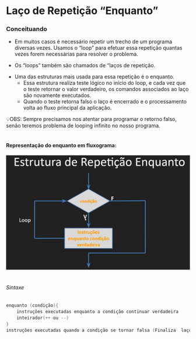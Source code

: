 # Laço de Repetição “Enquanto”

### Conceituando
* Em muitos casos é necessário repetir um trecho de um programa diversas vezes. Usamos o “loop” para efetuar essa repetição quantas vezes forem necessárias para resolver o problema.
- Os “loops” também são chamados de “laços de repetição.
* Uma das estruturas mais usada para essa repetição é o enquanto.
    - Essa estrutura realiza teste lógico no início do loop, e cada vez que o teste retornar o valor verdadeiro, os comandos associados ao laço são novamente executados.
    * Quando o teste retorna falso o laço é encerrado e o processamento volta ao fluxo principal da aplicação.


<aside>
💡OBS: Sempre precisamos nos atentar para programar o retorno falso, senão teremos problema de looping infinito no nosso programa.
</aside>
<br/>

#### Representação do enquanto em fluxograma:
<img src="/Modulo%204%20-%20Estrutura%20de%20controle%20de%20repetição/img/001.jpg" width="600px">
<br/>
<br/>

###### Sintaxe 
```c
enquanto (condição){
	instruções executadas enquanto a condição continuar verdadeira
    inteirador(++ ou --)
}
instruções executadas quando a condição se tornar falsa (Finaliza  laço)
```